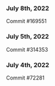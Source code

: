 ### July 8th, 2022

Commit #169551

### July 5th, 2022

Commit #314353


### July 4th, 2022

Commit #72281
